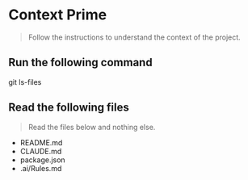 # Context Prime
> Follow the instructions to understand the context of the project.

## Run the following command

git ls-files

## Read the following files
> Read the files below and nothing else.

- README.md
- CLAUDE.md
- package.json
- .ai/Rules.md